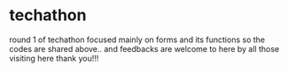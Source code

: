 # techathon 
round 1 of techathon focused mainly on forms and its functions
so the codes are shared above.. and feedbacks are welcome to here by all those visiting here
thank you!!!
